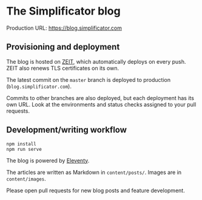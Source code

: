 # The Simplificator blog

Production URL: <https://blog.simplificator.com>

## Provisioning and deployment

The blog is hosted on [ZEIT](https://zeit.co), which automatically deploys on every push. ZEIT also renews TLS certificates on its own.

The latest commit on the `master` branch is deployed to production (`blog.simplificator.com`).

Commits to other branches are also deployed, but each deployment has its own URL. Look at the environments and status checks assigned to your pull requests.

## Development/writing workflow

```
npm install
npm run serve
```

The blog is powered by [Eleventy](https://www.11ty.dev).

The articles are written as Markdown in `content/posts/`. Images are in `content/images`.

Please open pull requests for new blog posts and feature development.
